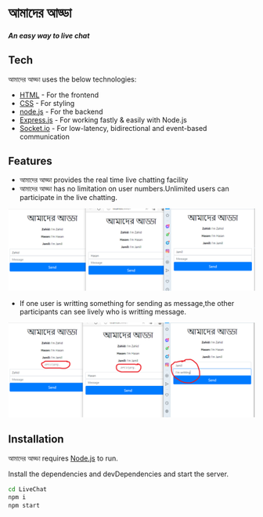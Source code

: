 # আমাদের আড্ডা
#### _An easy way to live chat_
## Tech

আমাদের আড্ডা uses the below technologies:
- [HTML](https://html.com/) - For the frontend
- [CSS](https://web.dev/learn/css/) - For styling
- [node.js](https://nodejs.org/en/) - For the backend
- [Express.js](https://expressjs.com/) - For working fastly & easily with Node.js
- [Socket.io](https://socket.io/) -  For low-latency, bidirectional and event-based communication

## Features

- আমাদের আড্ডা provides the real time live chatting facility
- আমাদের আড্ডা has no limitation on user numbers.Unlimited users can participate in the live chatting.

![](https://github.com/mzhj19/LiveChat/blob/main/public/image/No%20limitation.PNG)
- If one user is writting something for sending as message,the other participants can see lively who is writting message.

![](https://github.com/mzhj19/LiveChat/blob/main/public/image/typingRecog.PNG)


## Installation

আমাদের আড্ডা requires [Node.js](https://nodejs.org/)  to run.

Install the dependencies and devDependencies and start the server.

```sh
cd LiveChat
npm i
npm start
```

